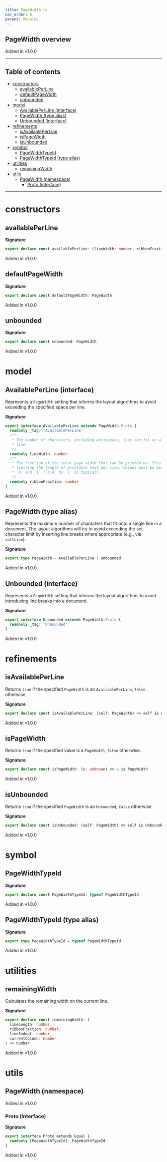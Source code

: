 ```yaml
---
title: PageWidth.ts
nav_order: 8
parent: Modules
---
```


## PageWidth overview

Added in v1.0.0

---

<h2 class="text-delta">Table of contents</h2>

- [constructors](#constructors)
  - [availablePerLine](#availableperline)
  - [defaultPageWidth](#defaultpagewidth)
  - [unbounded](#unbounded)
- [model](#model)
  - [AvailablePerLine (interface)](#availableperline-interface)
  - [PageWidth (type alias)](#pagewidth-type-alias)
  - [Unbounded (interface)](#unbounded-interface)
- [refinements](#refinements)
  - [isAvailablePerLine](#isavailableperline)
  - [isPageWidth](#ispagewidth)
  - [isUnbounded](#isunbounded)
- [symbol](#symbol)
  - [PageWidthTypeId](#pagewidthtypeid)
  - [PageWidthTypeId (type alias)](#pagewidthtypeid-type-alias)
- [utilities](#utilities)
  - [remainingWidth](#remainingwidth)
- [utils](#utils)
  - [PageWidth (namespace)](#pagewidth-namespace)
    - [Proto (interface)](#proto-interface)

---

# constructors

## availablePerLine

**Signature**

```ts
export declare const availablePerLine: (lineWidth: number, ribbonFraction: number) => PageWidth
```

Added in v1.0.0

## defaultPageWidth

**Signature**

```ts
export declare const defaultPageWidth: PageWidth
```

Added in v1.0.0

## unbounded

**Signature**

```ts
export declare const unbounded: PageWidth
```

Added in v1.0.0

# model

## AvailablePerLine (interface)

Represents a `PageWidth` setting that informs the layout algorithms to avoid
exceeding the specified space per line.

**Signature**

```ts
export interface AvailablePerLine extends PageWidth.Proto {
  readonly _tag: 'AvailablePerLine'
  /**
   * The number of characters, including whitespace, that can fit on a single
   * line.
   */
  readonly lineWidth: number
  /**
   * The fraction of the total page width that can be printed on. This allows
   * limiting the length of printable text per line. Values must be between
   * `0` and `1` (`0.4` to `1` is typical).
   */
  readonly ribbonFraction: number
}
```

Added in v1.0.0

## PageWidth (type alias)

Represents the maximum number of characters that fit onto a single line in a
document. The layout algorithms will try to avoid exceeding the set character
limit by inserting line breaks where appropriate (e.g., via `softLine`).

**Signature**

```ts
export type PageWidth = AvailablePerLine | Unbounded
```

Added in v1.0.0

## Unbounded (interface)

Represents a `PageWidth` setting that informs the layout algorithms to avoid
introducing line breaks into a document.

**Signature**

```ts
export interface Unbounded extends PageWidth.Proto {
  readonly _tag: 'Unbounded'
}
```

Added in v1.0.0

# refinements

## isAvailablePerLine

Returns `true` if the specified `PageWidth` is an `AvailablePerLine`, `false`
otherwise.

**Signature**

```ts
export declare const isAvailablePerLine: (self: PageWidth) => self is AvailablePerLine
```

Added in v1.0.0

## isPageWidth

Returns `true` if the specified value is a `PageWidth`, `false` otherwise.

**Signature**

```ts
export declare const isPageWidth: (u: unknown) => u is PageWidth
```

Added in v1.0.0

## isUnbounded

Returns `true` if the specified `PageWidth` is an `Unbounded`, `false`
otherwise.

**Signature**

```ts
export declare const isUnbounded: (self: PageWidth) => self is Unbounded
```

Added in v1.0.0

# symbol

## PageWidthTypeId

**Signature**

```ts
export declare const PageWidthTypeId: typeof PageWidthTypeId
```

Added in v1.0.0

## PageWidthTypeId (type alias)

**Signature**

```ts
export type PageWidthTypeId = typeof PageWidthTypeId
```

Added in v1.0.0

# utilities

## remainingWidth

Calculates the remaining width on the current line.

**Signature**

```ts
export declare const remainingWidth: (
  lineLength: number,
  ribbonFraction: number,
  lineIndent: number,
  currentColumn: number
) => number
```

Added in v1.0.0

# utils

## PageWidth (namespace)

Added in v1.0.0

### Proto (interface)

**Signature**

```ts
export interface Proto extends Equal {
  readonly [PageWidthTypeId]: PageWidthTypeId
}
```

Added in v1.0.0
